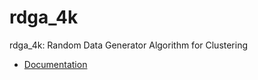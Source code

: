 # rdga_4k

rdga_4k: Random Data Generator Algorithm for Clustering
 
- [Documentation](https://aquinordg.github.io/rdga_4k/)
